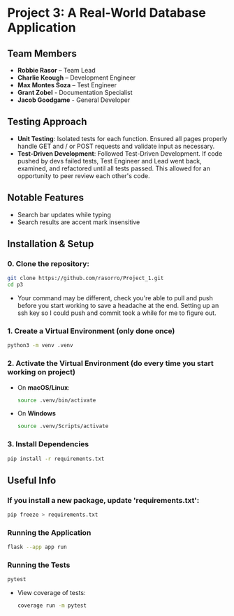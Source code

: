 # Project 3: A Real-World Database Application


## Team Members
- **Robbie Rasor** – Team Lead
- **Charlie Keough** – Development Engineer
- **Max Montes Soza** – Test Engineer
- **Grant Zobel** - Documentation Specialist
- **Jacob Goodgame** - General Developer


## Testing Approach
- **Unit Testing**: Isolated tests for each function. Ensured all pages properly handle GET and / or POST requests and validate input as necessary.
- **Test-Driven Development**: Followed Test-Driven Development. If code pushed by devs failed tests, Test Engineer and Lead went back, examined, and refactored until all tests passed. This allowed for an opportunity to peer review each other's code.

## Notable Features
- Search bar updates while typing
- Search results are accent mark insensitive

## Installation & Setup

### **0. Clone the repository:**
```sh
git clone https://github.com/rasorro/Project_1.git
cd p3
```
- Your command may be different, check you're able to pull and push before you start working to save a headache at the end. Setting up an ssh key so I could push and commit took a while for me to figure out.

### **1. Create a Virtual Environment (only done once)**
```sh
python3 -m venv .venv
```

### **2. Activate the Virtual Environment (do every time you start working on project)**
- On **macOS/Linux**:
    ```sh
    source .venv/bin/activate
    ```
- On **Windows**
    ```sh
    source .venv/Scripts/activate
    ```
### **3. Install Dependencies**
```sh
pip install -r requirements.txt
```
## Useful Info

### If you install a new package, update 'requirements.txt':
```sh
pip freeze > requirements.txt
```

### Running the Application
```sh
flask --app app run
```

### Running the Tests
```sh
pytest
```
- View coverage of tests:
    ```sh
    coverage run -m pytest
    ```

